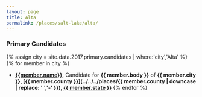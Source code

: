 ```yaml
---
layout: page
title: Alta
permalink: /places/salt-lake/alta/
---
```


### Primary Candidates
{% assign city = site.data.2017.primary.candidates | where:'city','Alta' %}
{% for member in city  %}
- <strong>[{{member.name}}](../../../people/{{member.id}})</strong>, Candidate for <strong>{{ member.body }}</strong> of <strong>{{ member.city }}, [{{ member.county }}](../../../places/{{ member.county | downcase | replace: ' ','-' }}), [{{ member.state }}](../../../places)</strong>
{% endfor %}
